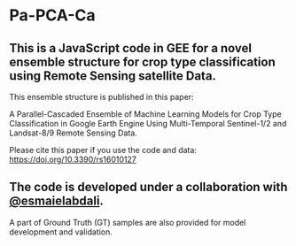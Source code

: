 # Pa-PCA-Ca

## This is a JavaScript code in GEE for a novel ensemble structure for crop type classification using Remote Sensing satellite Data.

This ensemble structure is published in this paper:

A Parallel-Cascaded Ensemble of Machine Learning Models for Crop Type Classification in Google Earth Engine Using Multi-Temporal Sentinel-1/2 and Landsat-8/9 Remote Sensing Data.

Please cite this paper if you use the code and data: https://doi.org/10.3390/rs16010127

## The code is developed under a collaboration with [@esmaielabdali](https://github.com/esmaielabdali).
 A part of Ground Truth (GT) samples are also provided for model development and validation.
